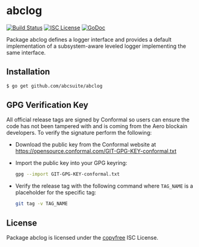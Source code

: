 abclog
======

[![Build Status](http://img.shields.io/travis/abcsuite/abclog.svg)](https://travis-ci.org/abcsuite/abclog)
[![ISC License](http://img.shields.io/badge/license-ISC-blue.svg)](http://copyfree.org)
[![GoDoc](https://img.shields.io/badge/godoc-reference-blue.svg)](http://godoc.org/github.com/abcsuite/abclog)

Package abclog defines a logger interface and provides a default implementation
of a subsystem-aware leveled logger implementing the same interface.

## Installation

```bash
$ go get github.com/abcsuite/abclog
```

## GPG Verification Key

All official release tags are signed by Conformal so users can ensure the code
has not been tampered with and is coming from the Aero blockain developers.  To
verify the signature perform the following:

- Download the public key from the Conformal website at
  https://opensource.conformal.com/GIT-GPG-KEY-conformal.txt

- Import the public key into your GPG keyring:
  ```bash
  gpg --import GIT-GPG-KEY-conformal.txt
  ```

- Verify the release tag with the following command where `TAG_NAME` is a
  placeholder for the specific tag:
  ```bash
  git tag -v TAG_NAME
  ```

## License

Package abclog is licensed under the [copyfree](http://copyfree.org) ISC
License.
